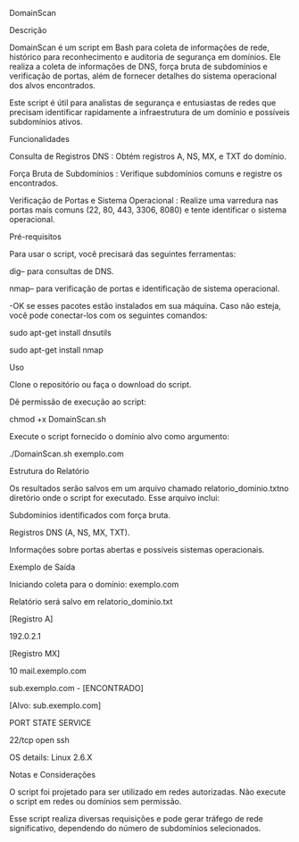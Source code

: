 DomainScan


Descrição

DomainScan é um script em Bash para coleta de informações de rede, histórico para reconhecimento e auditoria de segurança em domínios. 
Ele realiza a coleta de informações de DNS, força bruta de subdomínios e verificação de portas, além de fornecer detalhes do sistema operacional dos alvos encontrados.

Este script é útil para analistas de segurança e entusiastas de redes que precisam identificar rapidamente a infraestrutura de um domínio e possíveis subdomínios ativos.


Funcionalidades

Consulta de Registros DNS : Obtém registros A, NS, MX, e TXT do domínio.

Força Bruta de Subdomínios : Verifique subdomínios comuns e registre os encontrados.

Verificação de Portas e Sistema Operacional : Realize uma varredura nas portas mais comuns (22, 80, 443, 3306, 8080) e tente identificar o sistema operacional.


Pré-requisitos

Para usar o script, você precisará das seguintes ferramentas:

dig– para consultas de DNS.

nmap– para verificação de portas e identificação de sistema operacional.


-OK se esses pacotes estão instalados em sua máquina. Caso não esteja, você pode conectar-los com os seguintes comandos:

sudo apt-get install dnsutils

sudo apt-get install nmap


Uso


Clone o repositório ou faça o download do script.


Dê permissão de execução ao script:

chmod +x DomainScan.sh


Execute o script fornecido o domínio alvo como argumento:

./DomainScan.sh exemplo.com


Estrutura do Relatório


Os resultados serão salvos em um arquivo chamado relatorio_dominio.txtno diretório onde o script for executado. Esse arquivo inclui:

Subdomínios identificados com força bruta.

Registros DNS (A, NS, MX, TXT).

Informações sobre portas abertas e possíveis sistemas operacionais.



Exemplo de Saída

Iniciando coleta para o domínio: exemplo.com

Relatório será salvo em relatorio_dominio.txt


[Registro A]

192.0.2.1

[Registro MX]

10 mail.exemplo.com


sub.exemplo.com - [ENCONTRADO]


[Alvo: sub.exemplo.com]


PORT   STATE SERVICE

22/tcp open  ssh

OS details: Linux 2.6.X


Notas e Considerações

O script foi projetado para ser utilizado em redes autorizadas. Não execute o script em redes ou domínios sem permissão.

Esse script realiza diversas requisições e pode gerar tráfego de rede significativo, dependendo do número de subdomínios selecionados.
